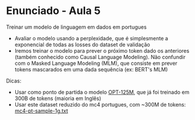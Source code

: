 # Enunciado - Aula 5

Treinar um modelo de linguagem em dados em portugues
- Avaliar o modelo usando a perplexidade, que é simplesmente a exponencial de todas as losses do dataset de validação
- Iremos treinar o modelo para prever o próximo token dado os anteriores (também conhecido como Causal Language Modeling). Não confundir com o Masked Language Modeling (MLM), que consiste em prever tokens mascarados em uma dada sequência (ex: BERT's MLM)

Dicas:
- Usar como ponto de partida o modelo [OPT-125M](https://huggingface.co/facebook/opt-125m), que já foi treinado em 300B de tokens (maioria em Inglês)
- Usar este dataset reduzido do mc4 portugues, com ~300M de tokens: [mc4-pt-sample-1g.txt](https://unicamp-dl/ia025a_2022s1/aula9/sample-1gb.txt)